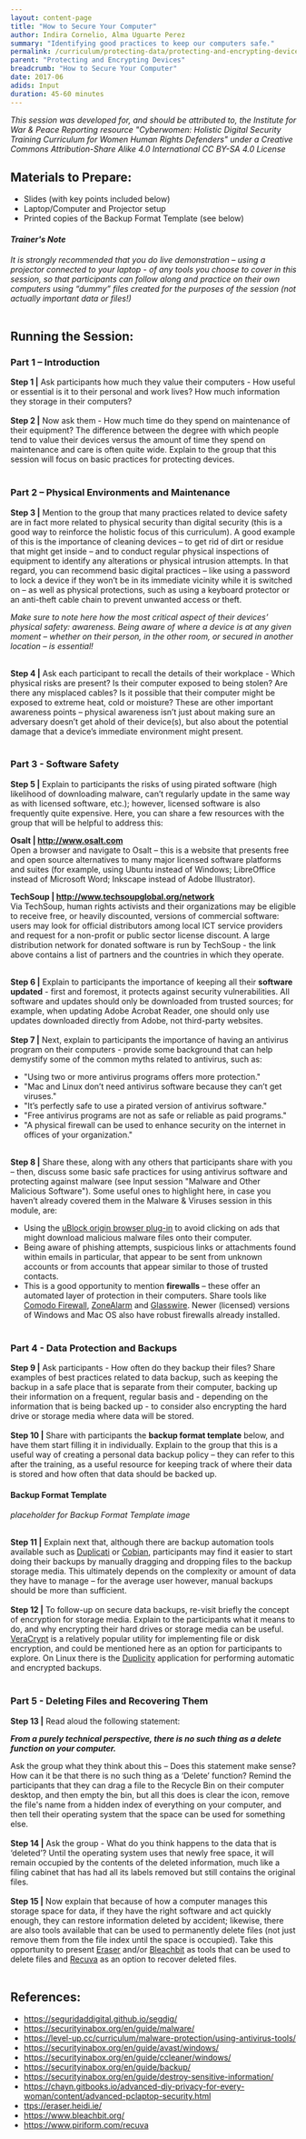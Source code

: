 ```yaml
---
layout: content-page
title: "How to Secure Your Computer"
author: Indira Cornelio, Alma Uguarte Perez
summary: "Identifying good practices to keep our computers safe."
permalink: /curriculum/protecting-data/protecting-and-encrypting-devices/input/how-to-secure-your-computer/
parent: "Protecting and Encrypting Devices"
breadcrumb: "How to Secure Your Computer"
date: 2017-06
adids: Input
duration: 45-60 minutes
---
```

*This session was developed for, and should be attributed to, the Institute for War & Peace Reporting resource "Cyberwomen: Holistic Digital Security Training Curriculum for Women Human Rights Defenders" under a Creative Commons Attribution-Share Alike 4.0 International CC BY-SA 4.0 License*

## Materials to Prepare: 
- Slides (with key points included below)
- Laptop/Computer and Projector setup
- Printed copies of the Backup Format Template (see below)

#### *Trainer's Note*
*It is strongly recommended that you do live demonstration – using a projector connected to your laptop - of any tools you choose to cover in this session, so that participants can follow along and practice on their own computers using “dummy” files created for the purposes of the session (not actually important data or files!)*
<br><br>

## Running the Session:

### Part 1 – Introduction
**Step 1 |** Ask participants how much they value their computers - How useful or essential is it to their personal and work lives? How much information they storage in their computers? 
<br><br>
**Step 2 |** Now ask them - How much time do they spend on maintenance of their equipment? The difference between the degree with which people tend to value their devices versus the amount of time they spend on maintenance and care is often quite wide. Explain to the group that this session will focus on basic practices for protecting devices.
<br><br>
	
### Part 2 – Physical Environments and Maintenance
**Step 3 |** Mention to the group that many practices related to device safety are in fact more related to physical security than digital security (this is a good way to reinforce the holistic focus of this curriculum). A good example of this is the importance of cleaning devices – to get rid of dirt or residue that might get inside – and to conduct regular physical inspections of equipment to identify any alterations or physical intrusion attempts. In that regard, you can recommend basic digital practices – like using a password to lock a device if they won’t be in its immediate vicinity while it is switched on – as well as physical protections, such as using a keyboard protector or an anti-theft cable chain to prevent unwanted access or theft. 

*Make sure to note here how the most critical aspect of their devices’ physical safety: awareness. Being aware of where a device is at any given moment – whether on their person, in the other room, or secured in another location – is essential!* 
<br><br>

**Step 4 |** Ask each participant to recall the details of their workplace - Which physical risks are present? Is their computer exposed to being stolen? Are there any misplaced cables? Is it possible that their computer might be exposed to extreme heat, cold or moisture? These are other important awareness points – physical awareness isn’t just about making sure an adversary doesn’t get ahold of their device(s), but also about the potential damage that a device’s immediate environment might present.
<br><br>

### Part 3 - Software Safety
**Step 5 |** Explain to participants the risks of using pirated software (high likelihood of downloading malware, can’t regularly update in the same way as with licensed software, etc.); however, licensed software is also frequently quite expensive. Here, you can share a few resources with the group that will be helpful to address this:

**Osalt | <a href="http://www.osalt.com">http://www.osalt.com</a>**
<br>
Open a browser and navigate to Osalt – this is a website that presents free and open source alternatives to many major licensed software platforms and suites (for example, using Ubuntu instead of Windows; LibreOffice instead of Microsoft Word; Inkscape instead of Adobe Illustrator). 

**TechSoup | <a href="http://www.techsoupglobal.org/network">http://www.techsoupglobal.org/network</a>**
<br>
Via TechSoup, human rights activists and their organizations may be eligible to receive free, or heavily discounted, versions of commercial software: users may look for official distributors among local ICT service providers and request for a non-profit or public sector license discount. A large distribution network for donated software is run by TechSoup - the link above contains a list of partners and the countries in which they operate.
<br><br>

**Step 6 |** Explain to participants the importance of keeping all their **software updated** - first and foremost, it protects against security vulnerabilities. All software and updates should only be downloaded from trusted sources; for example, when updating Adobe Acrobat Reader, one should only use updates downloaded directly from Adobe, not third-party websites.
<br><br>
**Step 7 |** Next, explain to participants the importance of having an antivirus program on their computers - provide some background that can help demystify some of the common myths related to antivirus, such as:
- "Using two or more antivirus programs offers more protection."
- "Mac and Linux don’t need antivirus software because they can’t get viruses."
- "It’s perfectly safe to use a pirated version of antivirus software."
- "Free antivirus programs are not as safe or reliable as paid programs." 	 		
- "A physical firewall can be used to enhance security on the internet in offices of your organization."
<br><br>

**Step 8 |** Share these, along with any others that participants share with you – then, discuss some basic safe practices for using antivirus software and protecting against malware (see Input session "Malware and Other Malicious Software"). Some useful ones to highlight here, in case you haven’t already covered them in the Malware & Viruses session in this module, are:
- Using the <a href="https://addons.mozilla.org/en-US/firefox/addon/ublock-origin/">uBlock origin browser plug-in</a> to avoid clicking on ads that might download malicious malware files onto their computer.  
- Being aware of phishing attempts, suspicious links or attachments found within emails in particular, that appear to be sent from unknown accounts or from accounts that appear similar to those of trusted contacts.
- This is a good opportunity to mention **firewalls** – these offer an automated layer of protection in their computers. Share tools like <a href="https://personalfirewall.comodo.com/">Comodo Firewall</a>, <a href="http://www.zonealarm.com/">ZoneAlarm</a> and <a href="https://www.glasswire.com/">Glasswire</a>. Newer (licensed) versions of Windows and Mac OS also have robust firewalls already installed.
<br><br>

### Part 4 - Data Protection and Backups
**Step 9 |** Ask participants - How often do they backup their files? Share examples of best practices related to data backup, such as keeping the backup in a safe place that is separate from their computer, backing up their information on a frequent, regular basis and - depending on the information that is being backed up - to consider also encrypting the hard drive or storage media where data will be stored.
<br><br>
**Step 10 |** Share with participants the **backup format template** below, and have them start filling it in individually. Explain to the group that this is a useful way of creating a personal data backup policy – they can refer to this after the training, as a useful resource for keeping track of where their data is stored and how often that data should be backed up.

#### Backup Format Template
*placeholder for Backup Format Template image*
<br><br>

**Step 11 |** Explain next that, although there are backup automation tools available such as <a href="https://www.duplicati.com/">Duplicati</a> or <a href="http://www.cobiansoft.com/cobianbackup.htm">Cobian</a>, participants may find it easier to start doing their backups by manually dragging and dropping files to the backup storage media. This ultimately depends on the complexity or amount of data they have to manage – for the average user however, manual backups should be more than sufficient.
<br><br>
**Step 12 |** To follow-up on secure data backups, re-visit briefly the concept of encryption for storage media. Explain to the participants what it means to do, and why encrypting their hard drives or storage media can be useful. <a href="https://veracrypt.codeplex.com/">VeraCrypt</a> is a relatively popular utility for implementing file or disk encryption, and could be mentioned here as an option for participants to explore. On Linux there is the <a href="http://duplicity.nongnu.org/">Duplicity</a> application for performing automatic and encrypted backups.
<br><br>

### Part 5 - Deleting Files and Recovering Them

**Step 13 |** Read aloud the following statement:

***From a purely technical perspective, there is no such thing as a delete function on your computer.***

Ask the group what they think about this – Does this statement make sense? How can it be that there is no such thing as a ‘Delete’ function? Remind the participants that they can drag a file to the Recycle Bin on their computer desktop, and then empty the bin, but all this does is clear the icon, remove the file's name from a hidden index of everything on your computer, and then tell their operating system that the space can be used for something else. 
<br><br>
**Step 14 |** Ask the group - What do you think happens to the data that is ‘deleted’? Until the operating system uses that newly free space, it will remain occupied by the contents of the deleted information, much like a filing cabinet that has had all its labels removed but still contains the original files. 
<br><br>
**Step 15 |** Now explain that because of how a computer manages this storage space for data, if they have the right software and act quickly enough, they can restore information deleted by accident; likewise, there are also tools available that can be used to permanently delete files (not just remove them from the file index until the space is occupied). Take this opportunity to present <a href="https://eraser.heidi.ie/">Eraser</a> and/or <a href="https://www.bleachbit.org/">Bleachbit</a> as tools that can be used to delete files and <a href="https://www.piriform.com/recuva">Recuva</a> as an option to recover deleted files.
<br><br>

## References:
- <a href="https://seguridaddigital.github.io/segdig/">https://seguridaddigital.github.io/segdig/</a>
- <a href="https://securityinabox.org/en/guide/malware/">https://securityinabox.org/en/guide/malware/</a>
- <a href="https://level-up.cc/curriculum/malware-protection/using-antivirus-tools/">https://level-up.cc/curriculum/malware-protection/using-antivirus-tools/</a>
- <a href="https://securityinabox.org/en/guide/avast/windows/">https://securityinabox.org/en/guide/avast/windows/</a>
- <a href="https://securityinabox.org/en/guide/ccleaner/windows/">https://securityinabox.org/en/guide/ccleaner/windows/</a>
- <a href="https://securityinabox.org/en/guide/backup/">https://securityinabox.org/en/guide/backup/</a>
- <a href="https://securityinabox.org/en/guide/destroy-sensitive-information/">https://securityinabox.org/en/guide/destroy-sensitive-information/</a>
- <a href="https://chayn.gitbooks.io/advanced-diy-privacy-for-every-woman/content/advanced-pclaptop-security.html">https://chayn.gitbooks.io/advanced-diy-privacy-for-every-woman/content/advanced-pclaptop-security.html</a>
- <a href="https://eraser.heidi.ie/">ttps://eraser.heidi.ie/</a>
- <a href="https://www.bleachbit.org/">https://www.bleachbit.org/</a>
- <a href="https://www.piriform.com/recuva">https://www.piriform.com/recuva</a>
